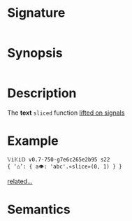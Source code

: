 # Signature
```vikid-signature
```

# Synopsis
```vikid-synopsis
```

# Description
The __text__ `sliced` function [lifted on signals](/refman/concepts/pure_functions)

# Example
```vikid-script
𝕍i𝕂i𝔻 v0.7-750-g7e6c265e2b95 s22
{ ‘⌂’: { a👁: 'abc'.«slice»(0, 1) } }
```


[related...](https://en.wikipedia.org/wiki/Array_data_structure)

# Semantics